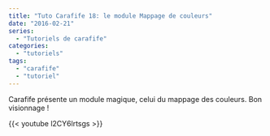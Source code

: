 ```yaml
---
title: "Tuto Carafife 18: le module Mappage de couleurs"
date: "2016-02-21"
series:
  - "Tutoriels de carafife"
categories: 
  - "tutoriels"
tags: 
  - "carafife"
  - "tutoriel"
---
```


Carafife présente un module magique, celui du mappage des couleurs. Bon visionnage !

{{< youtube l2CY6lrtsgs >}}
